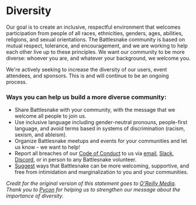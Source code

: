 # Diversity

Our goal is to create an inclusive, respectful environment that welcomes participation from people of all races, ethnicities, genders, ages, abilities, religions, and sexual orientations. The Battlesnake community is based on mutual respect, tolerance, and encouragement, and we are working to help each other live up to these principles. We want our community to be more diverse: whoever you are, and whatever your background, we welcome you.

We're actively seeking to increase the diversity of our users, event attendees, and sponsors. This is and will continue to be an ongoing process.

### Ways you can help us build a more diverse community:

* Share Battlesnake with your community, with the message that we welcome all people to join us.
* Use inclusive language including gender-neutral pronouns, people-first language, and avoid terms based in systems of discrimination \(racism, sexism, and ableism\).
* Organize Battlesnake meetups and events for your communities and let us know - we want to help!
* Report all breaches of our [Code of Conduct](conduct.md) to us via [email](mailto:report@battlesnake.com), [Slack](https://play.battlesnake.com/slack/), [Discord](https://play.battlesnake.com/discord/), or in person to any Battlesnake volunteer.
* [Suggest](mailto:hello@battlesnake.com) ways that Battlesnake can be more welcoming, supportive, and free from intimidation and marginalization to you and your communities.

_Credit for the original version of this statement goes to_ [_O'Reilly Media_](http://assets.en.oreilly.com/1/eventprovider/1/ConfDiversity.pdf)_.  
Thank you to_ [_Pycon_](https://us.pycon.org/2019/about/diversity/) _for helping us to strengthen our message about the importance of diversity._

